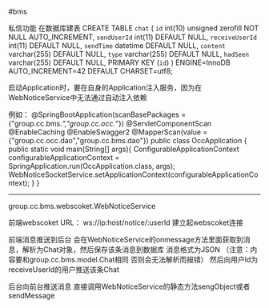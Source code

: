 #bms

私信功能
在数据库建表
CREATE TABLE `chat` (
  `id` int(10) unsigned zerofill NOT NULL AUTO_INCREMENT,
  `sendUserId` int(11) DEFAULT NULL,
  `receiveUserId` int(11) DEFAULT NULL,
  `sendTime` datetime DEFAULT NULL,
  `content` varchar(255) DEFAULT NULL,
  `type` varchar(255) DEFAULT NULL,
  `hadSeen` varchar(255) DEFAULT NULL,
  PRIMARY KEY (`id`)
) ENGINE=InnoDB AUTO_INCREMENT=42 DEFAULT CHARSET=utf8;



启动Application时，要在自身的Application注入服务，因为在WebNoticeService中无法通过自动注入依赖

例如：
@SpringBootApplication(scanBasePackages = {"group.cc.bms.*","group.cc.occ.*"})
@ServletComponentScan
@EnableCaching
@EnableSwagger2
@MapperScan(value = {"group.cc.occ.dao","group.cc.bms.dao"})
public class OccApplication {
    public static void main(String[] args){
        ConfigurableApplicationContext configurableApplicationContext = SpringApplication.run(OccApplication.class, args);
        WebNoticeSocketService.setApplicationContext(configurableApplicationContext);
    }
}


--------------------------------------------------------

group.cc.bms.webscoket.WebNoticeService

前端webscoket URL： ws://ip:host/notice/:userId
建立起webscoket连接

前端消息推送到后台 会在WebNoticeService的onmessage方法里面获取到消息，解析为Chat对象，然后保存该条消息到数据库
消息格式为JSON （注意：内容要和group.cc.bms.model.Chat相同  否则会无法解析而报错）
然后向用户Id为receiveUserId的用户推送该条Chat


后台向前台推送消息 直接调用WebNoticeService的静态方法sengObject或者sendMessage


